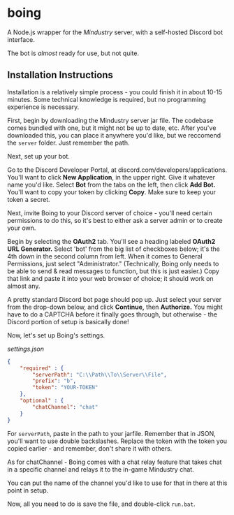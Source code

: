 # boing

A Node.js wrapper for the *Mindustry* server, with a self-hosted Discord bot interface.

The bot is *almost* ready for use, but not quite. 

## Installation Instructions

Installation is a relatively simple process - you could finish it in about 10-15 minutes. Some technical knowledge is required, but no programming experience is necessary.

First, begin by downloading the Mindustry server jar file. The codebase comes bundled with one, but it might not be up to date, etc. After you've downloaded this, you can place it anywhere you'd like, but we reccomend the `server` folder. Just remember the path.

Next, set up your bot.

Go to the Discord Developer Portal, at discord.com/developers/applications. You'll want to click **New Application**, in the upper right. Give it whatever name you'd like. Select **Bot** from the tabs on the left, then click **Add Bot.** You'll want to copy your token by clicking **Copy**. Make sure to keep your token a secret.

Next, invite Boing to your Discord server of choice - you'll need certain permissions to do this, so it's best to either ask a server admin or to create your own.

Begin by selecting the **OAuth2** tab. You'll see a heading labeled **OAuth2 URL Generator.** Select 'bot' from the big list of checkboxes below; it's the 4th down in the second column from left. When it comes to General Permissions, just select "Administrator." (Technically, Boing only needs to be able to send & read messages to function, but this is just easier.) Copy that link and paste it into your web browser of choice; it should work on almost any.

A pretty standard Discord bot page should pop up. Just select your server from the drop-down below, and click **Continue,** then **Authorize.** You might have to do a CAPTCHA before it finally goes through, but otherwise - the Discord portion of setup is basically done!

Now, let's set up Boing's settings.

*settings.json*
```json
{
    "required" : {
        "serverPath": "C:\\Path\\To\\Server\\File",
        "prefix": "b",
        "token": "YOUR-TOKEN"
    },
    "optional" : {
        "chatChannel": "chat"
    }
}
```
For `serverPath`, paste in the path to your jarfile. Remember that in JSON, you'll want to use double backslashes.
Replace the token with the token you copied earlier - and remember, don't share it with others.

As for chatChannel - Boing comes with a chat relay feature that takes chat in a specific channel and relays it to the in-game Mindustry chat.

You can put the name of the channel you'd like to use for that in there at this point in setup.

Now, all you need to do is save the file, and double-click `run.bat`.










